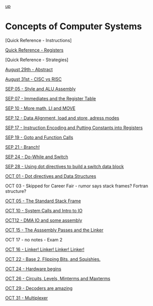 [up](../../index.html)

# Concepts of Computer Systems

[Quick Reference - Instructions]

[Quick Reference - Registers](./reference/registers.md)

[Quick Reference - Strategies]

[August 29th - Abstract](./notes/AUG29.md)

[August 31st - CISC vs RISC](./notes/AUG31.md)

[SEP 05 - Style and ALU Assembly](./notes/SEP05.md)

[SEP 07 - Immediates and the Register Table](./notes/SEP07.md)

[SEP 10 - More math, LI and MOVE](./notes/SEP10.md)

[SEP 12 - Data Alignment, load and store, adress modes](./notes/SEP12.md)

[SEP 17 - Instruction Encoding and Putting Constants into Registers](./notes/SEP17.md)

[SEP 19 - Goto and Function Calls](./notes/SEP19.md)

[SEP 21 - Branch!](./notes/SEP21.md)

[SEP 24 - Do-While and Switch](./notes/SEP24.md)

[SEP 28 - Using dot directives to build a switch data block](./notes/SEP28.md)

[OCT 01 - Dot directives and Data Structures](./notes/OCT01.md)

OCT 03 - Skipped for Career Fair - rumor says stack frames? Fortran structure?

[OCT 05 - The Standard Stack Frame](./notes/OCT05.md)

[OCT 10 - System Calls and Intro to IO](./notes/OCT10.md)

[OCT12 - DMA IO and some assembly](./notes/OCT12.md)

[OCT 15 - The Asssembly Passes and the Linker](./notes/OCT15.md)

OCT 17 - no notes - Exam 2

[OCT 16 - Linker! Linker! Linker! Linker!](./notes/OCT19.md)

[OCT 22 - Base 2, Flipping Bits, and Squishies.](./notes/OCT22.md)

[OCT 24 - Hardware begins](./notes/OCT24.md)

[OCT 26 - Circuits, Levels, Minterms and Maxterms](./notes/OCT26.md)

[OCT 29 - Decoders are amazing](./notes/OCT29.md)

[OCT 31 - Multiplexer](./notes/OCT31.md)
